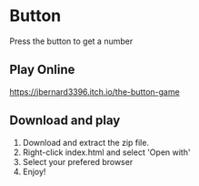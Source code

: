 # Button
Press the button to get a number

## Play Online
https://jbernard3396.itch.io/the-button-game

## Download and play
1. Download and extract the zip file.
2. Right-click index.html and select 'Open with'
3. Select your prefered browser
4. Enjoy!

